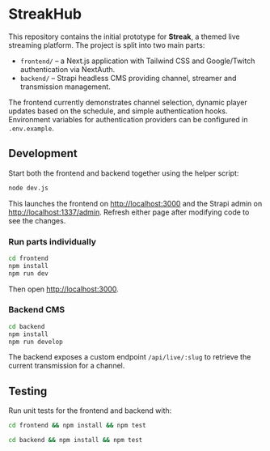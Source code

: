 # StreakHub

This repository contains the initial prototype for **Streak**, a themed live streaming platform. The project is split into two main parts:

- `frontend/` – a Next.js application with Tailwind CSS and Google/Twitch authentication via NextAuth.
- `backend/` – Strapi headless CMS providing channel, streamer and transmission management.

The frontend currently demonstrates channel selection, dynamic player updates based on the schedule, and simple authentication hooks. Environment variables for authentication providers can be configured in `.env.example`.

## Development

Start both the frontend and backend together using the helper script:

```bash
node dev.js
```

This launches the frontend on <http://localhost:3000> and the Strapi admin on
<http://localhost:1337/admin>. Refresh either page after modifying code to see
the changes.

### Run parts individually

```bash
cd frontend
npm install
npm run dev
```

Then open <http://localhost:3000>.

### Backend CMS

```bash
cd backend
npm install
npm run develop
```

The backend exposes a custom endpoint `/api/live/:slug` to retrieve the current transmission for a channel.

## Testing

Run unit tests for the frontend and backend with:

```bash
cd frontend && npm install && npm test
```

```bash
cd backend && npm install && npm test
```
